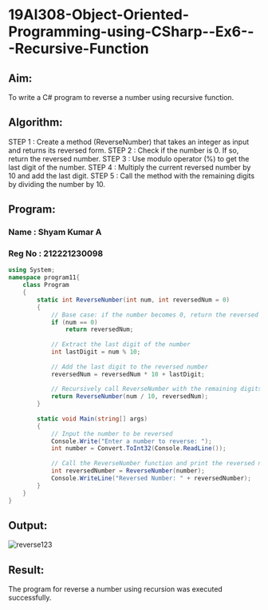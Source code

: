 # 19AI308-Object-Oriented-Programming-using-CSharp--Ex6---Recursive-Function
## Aim: 
To write a C# program to reverse a number using recursive function.

## Algorithm:
STEP 1 : Create a method (ReverseNumber) that takes an integer as input and returns its reversed form.
STEP 2 : Check if the number is 0. If so, return the reversed number.
STEP 3 : Use modulo operator (%) to get the last digit of the number.
STEP 4 : Multiply the current reversed number by 10 and add the last digit.
STEP 5 : Call the method with the remaining digits by dividing the number by 10.

## Program:
### Name : Shyam Kumar A
### Reg No : 212221230098
```c#
using System;
namespace program11{
    class Program
    {
        static int ReverseNumber(int num, int reversedNum = 0)
        {
            // Base case: if the number becomes 0, return the reversed number
            if (num == 0)
                return reversedNum;
            
            // Extract the last digit of the number
            int lastDigit = num % 10;
            
            // Add the last digit to the reversed number
            reversedNum = reversedNum * 10 + lastDigit;
            
            // Recursively call ReverseNumber with the remaining digits
            return ReverseNumber(num / 10, reversedNum);
        }
    
        static void Main(string[] args)
        {
            // Input the number to be reversed
            Console.Write("Enter a number to reverse: ");
            int number = Convert.ToInt32(Console.ReadLine());
    
            // Call the ReverseNumber function and print the reversed number
            int reversedNumber = ReverseNumber(number);
            Console.WriteLine("Reversed Number: " + reversedNumber);
        }
    }
}

```

## Output:
![reverse123](https://github.com/ShyamKumar-AI-DS/19AI308-Object-Oriented-Programming-using-CSharp--Ex6---Recursive-Function/assets/93427182/b45aa5b4-345c-42fc-acba-e87c5f3f6056)


## Result:
The program for reverse a number using recursion was executed successfully.
